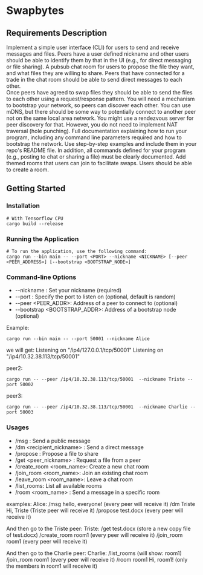 # Swapbytes
## Requirements Description
Implement a simple user interface (CLI) for users to send and receive messages and files. 
Peers have a user defined nickname and other users should be able to identify them by that in the UI (e.g., for direct messaging or file sharing). 
A pubsub chat room for users to propose the file they want, and what files they are willing to share. 
Peers that have connected for a trade in the chat room should be able to send direct messages to each other.  
Once peers have agreed to swap files they should be able to send the files to each other using a request/response pattern. 
You will need a mechanism to bootstrap your network, so peers can discover each other. You can use mDNS, but there should be some way to potentially connect to another peer not on the same local area network. You might use a rendezvous server for peer discovery for that. However, you do not need to implement NAT traversal (hole punching). 
Full documentation explaining how to run your program, including any command line parameters required and how to bootstrap the network. Use step-by-step examples and include them in your repo's README file. In addition, all commands defined for your program (e.g., posting to chat or sharing a file) must be clearly documented.
Add themed rooms that users can join to facilitate swaps. Users should be able to create a room.

## Getting Started

### Installation
```
# With Tensorflow CPU
cargo build --release
```

### Running the Application
```
# To run the application, use the following command:
cargo run --bin main -- --port <PORT> --nickname <NICKNAME> [--peer <PEER_ADDRESS>] [--bootstrap <BOOTSTRAP_NODE>]

```
### Command-line Options
- --nickname <NICKNAME>: Set your nickname (required)
- --port <PORT>: Specify the port to listen on (optional, default is random)
- --peer <PEER_ADDR>: Address of a peer to connect to (optional)
- --bootstrap <BOOTSTRAP_ADDR>: Address of a bootstrap node (optional)

Example:
```
cargo run --bin main -- --port 50001 --nickname Alice
```
we will get: 
Listening on "/ip4/127.0.0.1/tcp/50001"
Listening on "/ip4/10.32.38.113/tcp/50001"

peer2: 
```
cargo run -- --peer /ip4/10.32.38.113/tcp/50001  --nickname Triste --port 50002
```

peer3:
```
cargo run -- --peer /ip4/10.32.38.113/tcp/50001  --nickname Charlie --port 50003
```



### Usages
- /msg <message>: Send a public message
- /dm <recipient_nickname> <message>: Send a direct message
- /propose <filename>: Propose a file to share
- /get <peer_nickname> <filename>: Request a file from a peer
- /create_room <room_name>: Create a new chat room
- /join_room <room_name>: Join an existing chat room
- /leave_room <room_name>: Leave a chat room
- /list_rooms: List all available rooms
- /room <room_name> <message>: Send a message in a specific room

examples:
Alice:
/msg hello, everyone! (every peer will receive it)
/dm Triste Hi, Triste (Triste peer will receive it)
/propose test.docx (every peer will receive it)

And then go to the Triste peer:
Triste:
/get test.docx (store a new copy file of test.docx)
/create_room room1 (every peer will receive it)
/join_room room1 (every peer will receive it)

And then go to the Charlie peer:
Charlie:
/list_rooms (will show: room1)
/join_room room1 (every peer will receive it)
/room room1 Hi, room1! (only the members in room1 will receive it)
